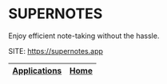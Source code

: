 # SUPERNOTES

 Enjoy efficient note-taking without the hassle.

 SITE: https://supernotes.app

 | [Applications](https://portable-linux-apps.github.io/apps.html) | [Home](https://portable-linux-apps.github.io)
 | --- | --- |
